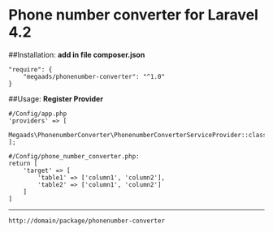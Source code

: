 # Phone number converter for Laravel 4.2

##Installation:
**add in file composer.json**
```
"require": {
	"megaads/phonenumber-converter": "^1.0"
}
```
##Usage:
**Register Provider**
```
#/Config/app.php
'providers' => [
    Megaads\PhonenumberConverter\PhonenumberConverterServiceProvider::class
];

#/Config/phone_number_converter.php:
return [
    'target' => [
        'table1' => ['column1', 'column2'],
        'table2' => ['column1', 'column2']
    ]
]
```
****
```
http://domain/package/phonenumber-converter
```
